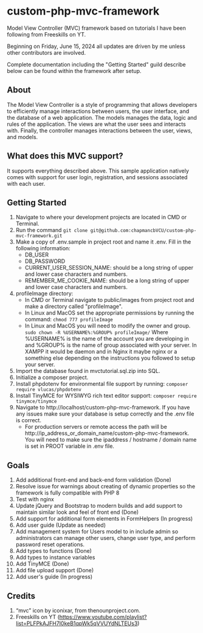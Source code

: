 # custom-php-mvc-framework
Model View Controller (MVC) framework based on tutorials I have been following from Freeskills on YT.

Beginning on Friday, June 15, 2024 all updates are driven by me unless other contributors are involved.

Complete documentation including the "Getting Started" guild describe below can be found within the framework after setup.

## About
The Model View Controller is a style of programming that allows developers to efficiently manage interactions between users, the user interface, and the database of a web application.  The models manages the data, logic and rules of the application.  The views are what the user sees and interacts with.  Finally, the controller manages interactions between the user, views, and models.

## What does this MVC support?
It supports everything described above.  This sample application natively comes with support for user login, registration, and sessions associated with each user.

## Getting Started
1. Navigate to where your development projects are located in CMD or Terminal.
2. Run the command ```git clone git@github.com:chapmancbVCU/custom-php-mvc-framework.git```
3. Make a copy of .env.sample in project root and name it .env.  Fill in the following information:
   * DB_USER
   * DB_PASSWORD
   * CURRENT_USER_SESSION_NAME: should be a long string of upper and lower case characters and numbers.
   * REMEMBER_ME_COOKIE_NAME:  should be a long string of upper and lower case characters and numbers.
4. profileImage directory:
   * In CMD or Terminal navigate to public/images from project root and make a directory called "profileImage".
   * In Linux and MacOS set the appropriate permissions by running the command: ```chmod 777 profileImage```
   * In Linux and MacOS you will need to modify the owner and group.
      ```sudo chown -R %USERNAME%:%GROUP% profileImage/```
      Where  %USERNAME% is the name of the account you are developing in and %GROUP% is the name of group associated with your server.  In XAMPP it would be daemon and in Nginx it maybe nginx or a something else depending on the instructions you followed to setup your server.
5. Import the database found in mvctutorial.sql.zip into SQL.
6. Initialize a composer project.
7. Install phpdotenv for environmental file support by running: ```composer require vlucas/phpdotenv```
8. Install TinyMCE for WYSIWYG rich text editor support: ```composer require tinymce/tinymce```
9. Navigate to http://localhost/custom-php-mvc-framework.  If you have any issues make sure your database is setup correctly and the .env file is correct.
   * For production servers or remote access the path will be http://ip_address_or_domain_name/custom-php-mvc-framework.  You will need to make sure the ipaddress / hostname / domain name is set in PROOT variable in .env file.

## Goals
1. Add additional front-end and back-end form validation (Done)
2. Resolve issue for warnings about creating of dynamic properties so the framework is fully compatible with PHP 8
3. Test with nginx
4. Update jQuery and Bootstrap to modern builds and add support to maintain similar look and feel of front end (Done)
5. Add support for additional form elements in FormHelpers (In progress)
6. Add user guide (Update as needed)
7. Add management system for Users model to in include admin so administrators can manage other users, change user type, and perform password reset operations.
8. Add types to functions (Done)
9. Add types to instance variables
10. Add TinyMCE (Done)
11. Add file upload support (Done)
12. Add user's guide (In progress)

## Credits
1. “mvc” icon by iconixar, from thenounproject.com.
2. Freeskills on YT (https://www.youtube.com/playlist?list=PLFPkAJFH7I0keB1qpWk5qVVUYdNLTEUs3)

